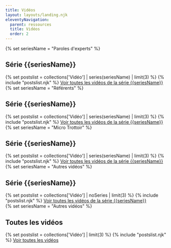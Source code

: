 ```yaml
---
title: Vidéos
layout: layouts/landing.njk
eleventyNavigation:
  parent: ressources
  title: Vidéos
  order: 2
---
```

<article class="fr-mb-6w">
	{% set seriesName = "Paroles d'experts" %}
	<h2>Série {{seriesName}}</h2>
	{% set postslist = collections['Vidéo'] | series(seriesName) | limit(3) %}
	{% include "postslist.njk" %}
	<a href="/ressources/videos/serie/{{ seriesName | slugify }}">Voir toutes les vidéos de la série {{seriesName}}</a>
</article>

<article class="fr-mb-6w">
	{% set seriesName = "Référents" %}
	<h2>Série {{seriesName}}</h2>
	{% set postslist = collections['Vidéo'] | series(seriesName) | limit(3) %}
	{% include "postslist.njk" %}
	<a href="/ressources/videos/serie/{{ seriesName | slugify }}">Voir toutes les vidéos de la série {{seriesName}}</a>
</article>

<article class="fr-mb-6w">
	{% set seriesName = "Micro Trottoir" %}
	<h2>Série {{seriesName}}</h2>
	{% set postslist = collections['Vidéo'] | series(seriesName) | limit(3) %}
	{% include "postslist.njk" %}
	<a href="/ressources/videos/serie/{{ seriesName | slugify }}">Voir toutes les vidéos de la série {{seriesName}}</a>
</article>

<article class="fr-mb-6w">
	{% set seriesName = "Autres vidéos" %}
	<h2>Série {{seriesName}}</h2>
	{% set postslist = collections['Vidéo'] | noSeries | limit(3) %}
	{% include "postslist.njk" %}
	<a href="/ressources/videos/serie/{{ seriesName | slugify }}">Voir toutes les vidéos de la série {{seriesName}}</a>
</article>

<article class="fr-mb-6w">
	{% set seriesName = "Autres vidéos" %}
	<h2>Toutes les vidéos</h2>
	{% set postslist = collections['Vidéo'] | limit(3) %}
	{% include "postslist.njk" %}
	<a href="/actualites/tags/video/">Voir toutes les vidéos</a>
</article>
